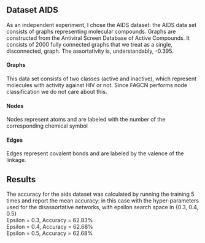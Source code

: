 ## Dataset AIDS
As an independent experiment, I chose the AIDS dataset: the AIDS data set consists of graphs
representing molecular compounds. Graphs are constructed from the Antiviral Screen Database
of Active Compounds. It consists of 2000 fully connected graphs that we treat as a single,
disconnected, graph. The assortativity is, understandably, -0.395.

#### Graphs
This data set consists of two classes (active and inactive), which represent molecules with activity 
against HIV or not. Since FAGCN performs node classification we do not care about this.

#### Nodes
Nodes represent atoms and are labeled with the number of the corresponding chemical symbol

#### Edges
Edges represent covalent bonds and are labeled by the valence of the linkage.


## Results
The accuracy for the aids dataset was calculated by running the training 5 times and report the mean accuracy: 
in this case with the hyper-parameters used for the disassortative networks, with epsilon search space in {0.3, 0.4, 0.5}\
Epsilon = 0.3, Accuracy = 62.83% \
Epsilon = 0.4, Accuracy = 62.68% \
Epsilon = 0.5, Accuracy = 62.68%

